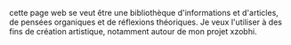 cette page web se veut être une bibliothèque d'informations et d'articles, de pensées organiques et de réflexions théoriques. Je veux l'utiliser à des fins de création artistique, notamment autour de mon projet xzobhi.
